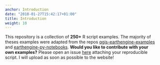 ```yaml
---
anchor: Introduction
date: "2018-01-27T15:42:17+01:00"
title: Introduction
weight: 10
---
```


This repository is a collection of **250+** R script examples. The majority of theses examples were adapted from the repos [qgis-earthengine-examples](https://github.com/giswqs/qgis-earthengine-examples) and [earthengine-py-notebooks](https://github.com/giswqs/earthengine-py-notebooks). **Would you like to contribute with your own examples?** Please open an issue [here](https://github.com/csaybar/rgee-examples/issues) attaching your reproducible script. I will upload as soon as possible to the website!


